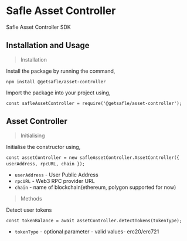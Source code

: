 # **Safle Asset Controller**

Safle Asset Controller SDK


## **Installation and Usage**

> Installation

Install the package by running the command,

`npm install @getsafle/asset-controller`

Import the package into your project using,

`const safleAssetController = require('@getsafle/asset-controller');`

## **Asset Controller**

> Initialising

Initialise the constructor using,

`const assetController = new safleAssetController.AssetController({ userAddress, rpcURL, chain });` 

* `userAddress` - User Public Address
* `rpcURL` - Web3 RPC provider URL
* `chain` - name of blockchain(ethereum, polygon supported for now)

> Methods

Detect user tokens

`const tokenBalance = await assetController.detectTokens(tokenType);`

* `tokenType` - optional parameter - valid values- erc20/erc721

